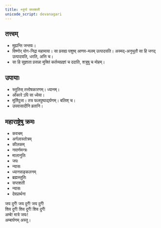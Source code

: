 ```yaml
---
title: +दुर्गा सप्तशती
unicode_script: devanagari
---
```


## तत्त्वम्
- मुह्यन्ति जन्तवः।  
- विष्णोर् योग-निद्रा महामाया। सा प्रसह्य पशुष्व् आणव-मलम् उत्पादयति। अस्मद्-अनुभूतौ सा हि जगद् उत्पादयति, धरति, अत्ति च। 
- सा हि सुज्ञाता प्रसन्ना मुक्तिं कर्तव्यप्रज्ञां च ददाति, शत्रुषु च मोहम्।

## उपायाः
- स्तुतिस् तत्तोषकारणम्। ध्यानम्। 
- ओंकारे ऽपि सा ध्येया। 
- मूर्तिपूजा। तत्र फलपुष्पाद्यर्पणम्। बलिश् च। 
- उपवासादीनि व्रतानि। 

## महाराष्ट्रेषु क्रमः
- कवचम्
- अर्गलास्तोत्रम्
- कीलकम्
- नवार्णमन्त्रः
- मालानुतिः
- जपः
- न्यासः
- ध्यानसङ्कलनम्
- ब्रह्मस्तुतिः
- सप्तशती
- न्यासः
- देवप्रार्थना

जय दुर्गे! जय दुर्गे! जय दुर्गे!  
शिव दुर्गे! शिव दुर्गे! शिव दुर्गे!  
अम्बे! मात्रे जयः!  
अम्बार्पणम् अस्तु।
